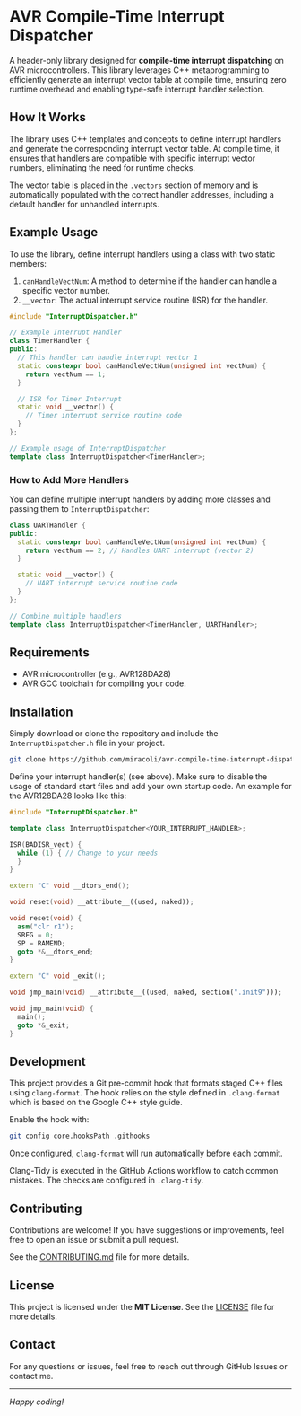 # AVR Compile-Time Interrupt Dispatcher

A header-only library designed for **compile-time interrupt dispatching** on AVR microcontrollers. This library leverages C++ metaprogramming to efficiently generate an interrupt vector table at compile time, ensuring zero runtime overhead and enabling type-safe interrupt handler selection.

## How It Works

The library uses C++ templates and concepts to define interrupt handlers and generate the corresponding interrupt vector table. At compile time, it ensures that handlers are compatible with specific interrupt vector numbers, eliminating the need for runtime checks.

The vector table is placed in the `.vectors` section of memory and is automatically populated with the correct handler addresses, including a default handler for unhandled interrupts.

## Example Usage

To use the library, define interrupt handlers using a class with two static members:
1. `canHandleVectNum`: A method to determine if the handler can handle a specific vector number.
2. `__vector`: The actual interrupt service routine (ISR) for the handler.

```cpp
#include "InterruptDispatcher.h"

// Example Interrupt Handler
class TimerHandler {
public:
  // This handler can handle interrupt vector 1
  static constexpr bool canHandleVectNum(unsigned int vectNum) {
    return vectNum == 1;
  }

  // ISR for Timer Interrupt
  static void __vector() {
    // Timer interrupt service routine code
  }
};

// Example usage of InterruptDispatcher
template class InterruptDispatcher<TimerHandler>;
```

### How to Add More Handlers
You can define multiple interrupt handlers by adding more classes and passing them to `InterruptDispatcher`:

```cpp
class UARTHandler {
public:
  static constexpr bool canHandleVectNum(unsigned int vectNum) {
    return vectNum == 2; // Handles UART interrupt (vector 2)
  }

  static void __vector() {
    // UART interrupt service routine code
  }
};

// Combine multiple handlers
template class InterruptDispatcher<TimerHandler, UARTHandler>;
```

## Requirements

- AVR microcontroller (e.g., AVR128DA28)
- AVR GCC toolchain for compiling your code.

## Installation

Simply download or clone the repository and include the `InterruptDispatcher.h` file in your project.

```bash
git clone https://github.com/miracoli/avr-compile-time-interrupt-dispatcher.git
```
Define your interrupt handler(s) (see above). Make sure to disable the usage of standard start files and add your own startup code.
An example for the AVR128DA28 looks like this:

```cpp
#include "InterruptDispatcher.h"

template class InterruptDispatcher<YOUR_INTERRUPT_HANDLER>;

ISR(BADISR_vect) {
  while (1) { // Change to your needs
  }
}

extern "C" void __dtors_end();

void reset(void) __attribute__((used, naked));

void reset(void) {
  asm("clr r1");
  SREG = 0;
  SP = RAMEND;
  goto *&__dtors_end;
}

extern "C" void _exit();

void jmp_main(void) __attribute__((used, naked, section(".init9")));

void jmp_main(void) {
  main();
  goto *&_exit;
}

```

## Development

This project provides a Git pre-commit hook that formats staged C++ files using
`clang-format`. The hook relies on the style defined in `.clang-format` which is
based on the Google C++ style guide.

Enable the hook with:

```bash
git config core.hooksPath .githooks
```

Once configured, `clang-format` will run automatically before each commit.

Clang-Tidy is executed in the GitHub Actions workflow to catch common
mistakes. The checks are configured in `.clang-tidy`.

## Contributing

Contributions are welcome! If you have suggestions or improvements, feel free to open an issue or submit a pull request.

See the [CONTRIBUTING.md](CONTRIBUTING.md) file for more details.

## License

This project is licensed under the **MIT License**. See the [LICENSE](LICENSE) file for more details.

## Contact

For any questions or issues, feel free to reach out through GitHub Issues or contact me.

---

*Happy coding!*
